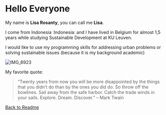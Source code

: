 # Hello Everyone

My name is **Lisa Rosanty**, you can call me **Lisa**.

I come from Indonesia :Indonesia: and I have lived in Belgium for almost 1,5 years while studying Sustainable Development at KU Leuven.

I would like to use my programming skills for addressing urban problems or solving sustainable issues (because it is my background academic)

![IMG_6923](https://user-images.githubusercontent.com/63754597/81569011-ef78ab00-939e-11ea-9ee4-27ae85c42a11.JPG)

My favorite quote:
>“Twenty years from now you will be more disappointed by the things that you didn’t do than by the ones you did do. So throw off the bowlines. Sail away from the safe harbor. Catch the trade winds in your sails. Explore. Dream. Discover.” – Mark Twain

[Back to Readme](./Readme.md)